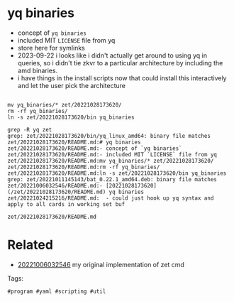 # yq binaries

- concept of `yq binaries`
- included MIT `LICENSE` file from yq
- store here for symlinks
- 2023-09-22 i looks like i didn't actually get around to using yq in queries, so i didn't tie zkvr to a particular architecture by including the amd binaries.
- i have things in the install scripts now that could install this interactively and let the user pick the architecture

```

mv yq_binaries/* zet/20221028173620/
rm -rf yq_binaries/
ln -s zet/20221028173620/bin yq_binaries

grep -R yq zet
grep: zet/20221028173620/bin/yq_linux_amd64: binary file matches
zet/20221028173620/README.md:# yq binaries
zet/20221028173620/README.md:- concept of `yq binaries`
zet/20221028173620/README.md:- included MIT `LICENSE` file from yq
zet/20221028173620/README.md:mv yq_binaries/* zet/20221028173620/
zet/20221028173620/README.md:rm -rf yq_binaries/
zet/20221028173620/README.md:ln -s zet/20221028173620/bin yq_binaries
grep: zet/20221011145143/bat_0.22.1_amd64.deb: binary file matches
zet/20221006032546/README.md:- [20221028173620](/zet/20221028173620/README.md) yq binaries
zet/20221024215216/README.md:  - could just hook up yq syntax and apply to all cards in working set buf
```

` zet/20221028173620/README.md `

# Related

- [20221006032546](/zet/20221006032546/README.md) my original implementation of zet cmd

Tags:

    #program #yaml #scripting #util
